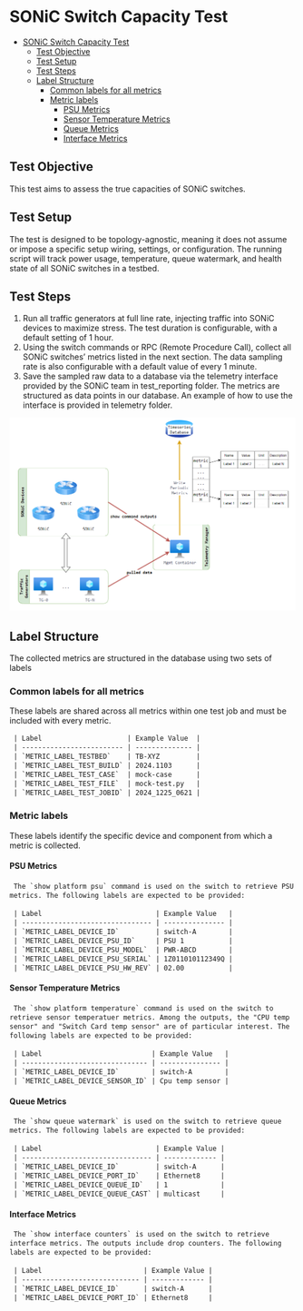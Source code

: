 # SONiC Switch Capacity Test


- [SONiC Switch Capacity Test](#sonic-switch-capacity-test)
  - [Test Objective](#test-objective)
  - [Test Setup](#test-setup)
  - [Test Steps](#test-steps)
  - [Label Structure](#label-structure)
    - [Common labels for all metrics](#common-labels-for-all-metrics)
    - [Metric labels](#metric-labels)
      - [PSU Metrics](#psu-metrics)
      - [Sensor Temperature Metrics](#sensor-temperature-metrics)
      - [Queue Metrics](#queue-metrics)
      - [Interface Metrics](#interface-metrics)

## Test Objective

This test aims to assess the true capacities of SONiC switches.

## Test Setup

The test is designed to be topology-agnostic, meaning it does not assume or impose a specific setup wiring, settings, or configuration. The running script will track power usage, temperature, queue watermark, and health state of all SONiC switches in a testbed.

## Test Steps

1. Run all traffic generators at full line rate, injecting traffic into SONiC devices to maximize stress. The test duration is configurable, with a default setting of 1 hour.
2. Using the switch commands or RPC (Remote Procedure Call), collect all SONiC switches’ metrics listed in the next section. The data sampling rate is also configurable with a default value of every 1 minute.
3. Save the sampled raw data to a database via the telemetry interface provided by the SONiC team in test_reporting folder. The metrics are structured as data points in our database. An example of how to use the interface is provided in telemetry folder.

![overview](./capacity_test_diagram.png)

## Label Structure

The collected metrics are structured in the database using two sets of labels

### Common labels for all metrics

These labels are shared across all metrics within one test job and must be included with every metric.

     | Label                     | Example Value  |
     | ------------------------- | -------------- |
     | `METRIC_LABEL_TESTBED`    | TB-XYZ         |
     | `METRIC_LABEL_TEST_BUILD` | 2024.1103      |
     | `METRIC_LABEL_TEST_CASE`  | mock-case      |
     | `METRIC_LABEL_TEST_FILE`  | mock-test.py   |
     | `METRIC_LABEL_TEST_JOBID` | 2024_1225_0621 |

### Metric labels

These labels identify the specific device and component from which a metric is collected.

#### PSU Metrics

     The `show platform psu` command is used on the switch to retrieve PSU metrics. The following labels are expected to be provided:

     | Label                            | Example Value   |
     | -------------------------------- | --------------- |
     | `METRIC_LABEL_DEVICE_ID`         | switch-A        |
     | `METRIC_LABEL_DEVICE_PSU_ID`     | PSU 1           |
     | `METRIC_LABEL_DEVICE_PSU_MODEL`  | PWR-ABCD        |
     | `METRIC_LABEL_DEVICE_PSU_SERIAL` | 1Z011010112349Q |
     | `METRIC_LABEL_DEVICE_PSU_HW_REV` | 02.00           |

#### Sensor Temperature Metrics

     The `show platform temperature` command is used on the switch to retrieve sensor temperatuer metrics. Among the outputs, the "CPU temp sensor" and "Switch Card temp sensor" are of particular interest. The following labels are expected to be provided:

     | Label                           | Example Value   |
     | ------------------------------- | --------------- |
     | `METRIC_LABEL_DEVICE_ID`        | switch-A        |
     | `METRIC_LABEL_DEVICE_SENSOR_ID` | Cpu temp sensor |

#### Queue Metrics

     The `show queue watermark` is used on the switch to retrieve queue metrics. The following labels are expected to be provided:

     | Label                            | Example Value |
     | -------------------------------- | ------------- |
     | `METRIC_LABEL_DEVICE_ID`         | switch-A      |
     | `METRIC_LABEL_DEVICE_PORT_ID`    | Ethernet8     |
     | `METRIC_LABEL_DEVICE_QUEUE_ID`   | 1             |
     | `METRIC_LABEL_DEVICE_QUEUE_CAST` | multicast     |

#### Interface Metrics

     The `show interface counters` is used on the switch to retrieve interface metrics. The outputs include drop counters. The following labels are expected to be provided:

     | Label                         | Example Value |
     | ----------------------------- | ------------- |
     | `METRIC_LABEL_DEVICE_ID`      | switch-A      |
     | `METRIC_LABEL_DEVICE_PORT_ID` | Ethernet8     |
